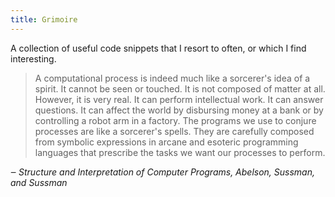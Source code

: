 ```yaml
---
title: Grimoire
---
```


A collection of useful code snippets that I resort to often, or which I find
interesting.

> A computational process is indeed much like a sorcerer's idea of a spirit. It
> cannot be seen or touched. It is not composed of matter at all. However, it is
> very real. It can perform intellectual work. It can answer questions. It can
> affect the world by disbursing money at a bank or by controlling a robot arm
> in a factory. The programs we use to conjure processes are like a sorcerer's
> spells. They are carefully composed from symbolic expressions in arcane and
> esoteric programming languages that prescribe the tasks we want our processes
> to perform.

*‒ Structure and Interpretation of Computer Programs, Abelson, Sussman, and Sussman*
